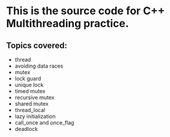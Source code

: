 # This is the source code for C++ Multithreading practice.

## Topics covered:

- thread
- avoiding data races
- mutex
- lock guard
- unique lock
- timed mutex
- recursive mutex
- shared mutex
- thread_local
- lazy initialization
- call_once and once_flag
- deadlock
